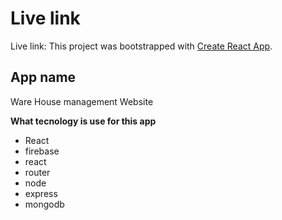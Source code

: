 # Live link
Live link: 
This project was bootstrapped with [Create React App](https://github.com/facebook/create-react-app).


## App name

Ware House management Website

**What tecnology is use for this app**

  * React
  * firebase
  * react 
  * router
  * node
  * express
  * mongodb





